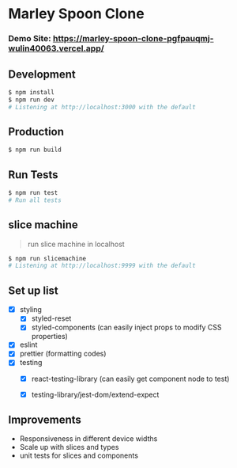 # Marley Spoon Clone
### Demo Site: https://marley-spoon-clone-pgfpauqmj-wulin40063.vercel.app/

## Development
```bash
$ npm install
$ npm run dev
# Listening at http://localhost:3000 with the default
```

## Production
```bash
$ npm run build
```

## Run Tests
```bash
$ npm run test
# Run all tests
```

## slice machine
> run slice machine in localhost
```bash
$ npm run slicemachine
# Listening at http://localhost:9999 with the default
```

## Set up list

- [x] styling
  - [x] styled-reset
  - [x] styled-components (can easily inject props to modify CSS properties)
- [x] eslint
- [x] prettier (formatting codes)
- [x] testing
  - [x] react-testing-library (can easily get component node to test)
  - [x] testing-library/jest-dom/extend-expect 


## Improvements

- Responsiveness in different device widths
- Scale up with slices and types
- unit tests for slices and components